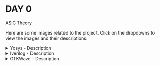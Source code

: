 # DAY 0

ASIC Theory

Here are some images related to the project. Click on the dropdowns to view the images and their descriptions.

<details>
<summary>Yosys - Description</summary>

![Yosys](Images/yosys.png)

Description of image 1 goes here.
</details>

<details>
<summary>Iverilog - Description</summary>

![Iverilog](Images/iverilog.png)

Description of image 2 goes here.
</details>

<details>
<summary>GTKWave - Description</summary>

![GTKWave](Images/gtkwave.png)

Description of image 3 goes here.
</details>
